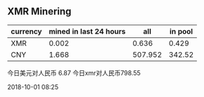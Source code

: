 ## XMR Minering

|currency|mined in last 24 hours|all|in pool|
|---|---|---|---|
|XMR|0.002|0.636|0.429|
|CNY|1.668|507.952|342.52|

今日美元对人民币 6.87	今日xmr对人民币798.55


2018-10-01 08:25